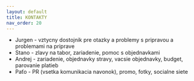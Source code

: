 ```yaml
---
layout: default
title: KONTAKTY
nav_order: 20
---
```


- Jurgen - vztycny dostojnik pre otazky a problemy s pripravou a problemami na priprave
- Stano - zlavy na tabor, zariadenie, pomoc s objednavkami
- Andrej - zariadenie, objednavky stravy, vacsie objednavky, budget, parovanie platieb
- Paťo - PR (vsetka komunikacia navonok), promo, fotky, socialne siete
